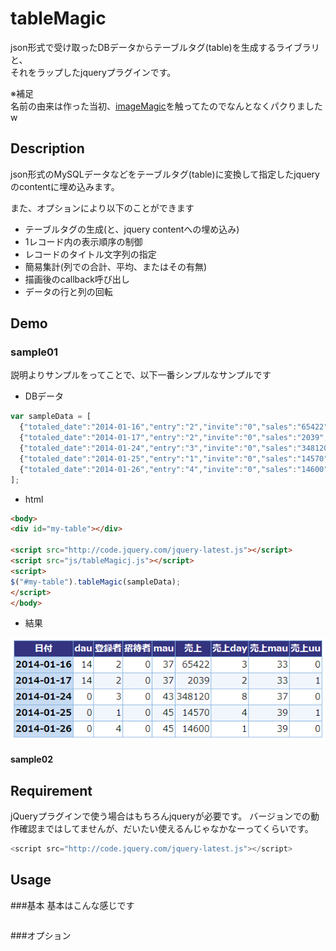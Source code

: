 tableMagic
==========
json形式で受け取ったDBデータからテーブルタグ(table)を生成するライブラリと、  
それをラップしたjqueryプラグインです。  

※補足  
名前の由来は作った当初、[imageMagic](http://www.imagemagick.org/script/perl-magick.php)を触ってたのでなんとなくパクりましたw

## Description
json形式のMySQLデータなどをテーブルタグ(table)に変換して指定したjqueryのcontentに埋め込みます。  

また、オプションにより以下のことができます

* テーブルタグの生成(と、jquery contentへの埋め込み)
* 1レコード内の表示順序の制御
* レコードのタイトル文字列の指定
* 簡易集計(列での合計、平均、またはその有無)
* 描画後のcallback呼び出し
* データの行と列の回転

## Demo
### sample01
説明よりサンプルをってことで、以下一番シンプルなサンプルです

* DBデータ
```javascript
var sampleData = [
  {"totaled_date":"2014-01-16","entry":"2","invite":"0","sales":"65422","sales_dau":3,"sales_mau":33,"sales_uu":0,"mau":37,"dau":14},
  {"totaled_date":"2014-01-17","entry":"2","invite":"0","sales":"2039","sales_dau":2,"sales_mau":33,"sales_uu":1,"mau":37,"dau":14},
  {"totaled_date":"2014-01-24","entry":"3","invite":"0","sales":"348120","sales_dau":8,"sales_mau":37,"sales_uu":0,"mau":43,"dau":0},
  {"totaled_date":"2014-01-25","entry":"1","invite":"0","sales":"14570","sales_dau":4,"sales_mau":39,"sales_uu":1,"mau":45,"dau":0},
  {"totaled_date":"2014-01-26","entry":"4","invite":"0","sales":"14600","sales_dau":1,"sales_mau":39,"sales_uu":0,"mau":45,"dau":0}
];
```

* html
```html
<body>
<div id="my-table"></div>

<script src="http://code.jquery.com/jquery-latest.js"></script>
<script src="js/tableMagicj.js"></script>
<script>
$("#my-table").tableMagic(sampleData);
</script>
</body>
```
* 結果  

![image](https://github.com/tweeeety/tableMagic/blob/master/sample/tableMagicSample.png)

#### sample02


## Requirement
jQueryプラグインで使う場合はもちろんjqueryが必要です。
バージョンでの動作確認まではしてませんが、だいたい使えるんじゃなかなーってくらいです。
```javascript
<script src="http://code.jquery.com/jquery-latest.js"></script>
```

## Usage
###基本
基本はこんな感じです
```

```

###オプション
